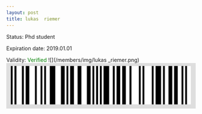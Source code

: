 ```yaml
---
layout: post
title: lukas  riemer
---
```


Status: Phd student

Expiration date: 2019.01.01

Validity: <font color="green"> Verified</font> 
![](/members/img/lukas _riemer.png)
![](/members/img/bar.png)
